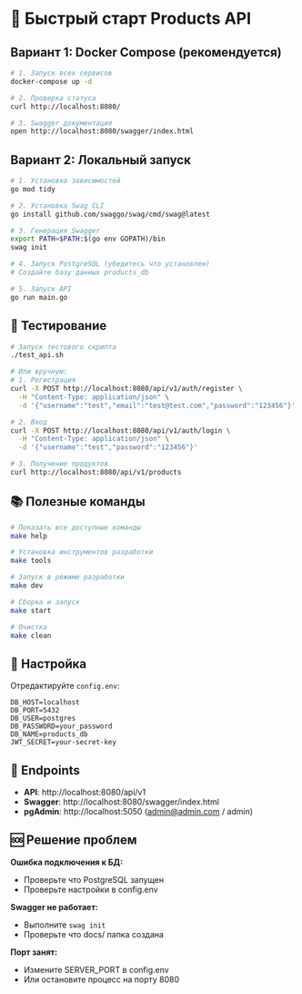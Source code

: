 # 🚀 Быстрый старт Products API

## Вариант 1: Docker Compose (рекомендуется)

```bash
# 1. Запуск всех сервисов
docker-compose up -d

# 2. Проверка статуса
curl http://localhost:8080/

# 3. Swagger документация
open http://localhost:8080/swagger/index.html
```

## Вариант 2: Локальный запуск

```bash
# 1. Установка зависимостей
go mod tidy

# 2. Установка Swag CLI
go install github.com/swaggo/swag/cmd/swag@latest

# 3. Генерация Swagger
export PATH=$PATH:$(go env GOPATH)/bin
swag init

# 4. Запуск PostgreSQL (убедитесь что установлен)
# Создайте базу данных products_db

# 5. Запуск API
go run main.go
```

## 🧪 Тестирование

```bash
# Запуск тестового скрипта
./test_api.sh

# Или вручную:
# 1. Регистрация
curl -X POST http://localhost:8080/api/v1/auth/register \
  -H "Content-Type: application/json" \
  -d '{"username":"test","email":"test@test.com","password":"123456"}'

# 2. Вход
curl -X POST http://localhost:8080/api/v1/auth/login \
  -H "Content-Type: application/json" \
  -d '{"username":"test","password":"123456"}'

# 3. Получение продуктов
curl http://localhost:8080/api/v1/products
```

## 📚 Полезные команды

```bash
# Показать все доступные команды
make help

# Установка инструментов разработки
make tools

# Запуск в режиме разработки
make dev

# Сборка и запуск
make start

# Очистка
make clean
```

## 🔧 Настройка

Отредактируйте `config.env`:
```env
DB_HOST=localhost
DB_PORT=5432
DB_USER=postgres
DB_PASSWORD=your_password
DB_NAME=products_db
JWT_SECRET=your-secret-key
```

## 📍 Endpoints

- **API**: http://localhost:8080/api/v1
- **Swagger**: http://localhost:8080/swagger/index.html
- **pgAdmin**: http://localhost:5050 (admin@admin.com / admin)

## 🆘 Решение проблем

**Ошибка подключения к БД:**
- Проверьте что PostgreSQL запущен
- Проверьте настройки в config.env

**Swagger не работает:**
- Выполните `swag init`
- Проверьте что docs/ папка создана

**Порт занят:**
- Измените SERVER_PORT в config.env
- Или остановите процесс на порту 8080 